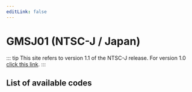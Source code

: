 ```yaml
---
editLink: false
---
```


# GMSJ01 (NTSC-J / Japan)

::: tip
This site refers to version 1.1 of the NTSC-J release. For version 1.0 [click this link](/code-overview/jp.html).
:::

## List of available codes

<CodeOverview gameVersion="GMSJ0A" />
